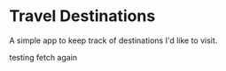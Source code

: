 # Travel Destinations

A simple app to keep track of destinations I'd like to visit.

testing fetch again

